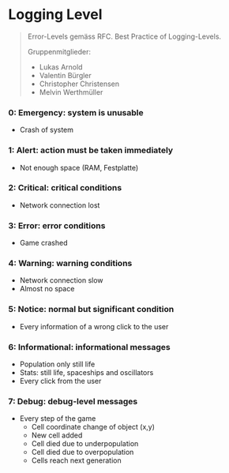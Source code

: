 # Logging Level

> Error-Levels gemäss RFC. Best Practice of Logging-Levels.
> 
> Gruppenmitglieder:
> 
> * Lukas Arnold
> * Valentin Bürgler
> * Christopher Christensen
> * Melvin Werthmüller

### 0: Emergency: system is unusable
* Crash of system

### 1: Alert: action must be taken immediately
* Not enough space (RAM, Festplatte)

### 2: Critical: critical conditions
* Network connection lost

### 3: Error: error conditions
* Game crashed

### 4: Warning: warning conditions
* Network connection slow
* Almost no space

### 5: Notice: normal but significant condition
* Every information of a wrong click to the user

### 6: Informational: informational messages
* Population only still life
* Stats: still life, spaceships and oscillators
* Every click from the user

### 7: Debug: debug-level messages
* Every step of the game
	* Cell coordinate change of object (x,y)
	* New cell added
	* Cell died due to underpopulation
	* Cell died due to overpopulation
	* Cells reach next generation
